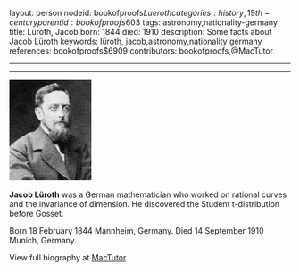 layout: person
nodeid: bookofproofs$Lueroth
categories: history,19th-century
parentid: bookofproofs$603
tags: astronomy,nationality-germany
title: Lüroth, Jacob
born: 1844
died: 1910
description: Some facts about Jacob Lüroth
keywords: lüroth, jacob,astronomy,nationality germany
references: bookofproofs$6909
contributors: bookofproofs,@MacTutor

---


---

![Lueroth.jpg](https://github.com/bookofproofs/bookofproofs.github.io/blob/main/_sources/_assets/images/portraits/Lueroth.jpg?raw=true)

**Jacob Lüroth** was a German mathematician who worked on rational curves and the invariance of dimension. He discovered the Student t-distribution before Gosset.

Born 18 February 1844 Mannheim, Germany. Died 14 September 1910 Munich, Germany.


View full biography at [MacTutor](https://mathshistory.st-andrews.ac.uk/Biographies/Lueroth/).